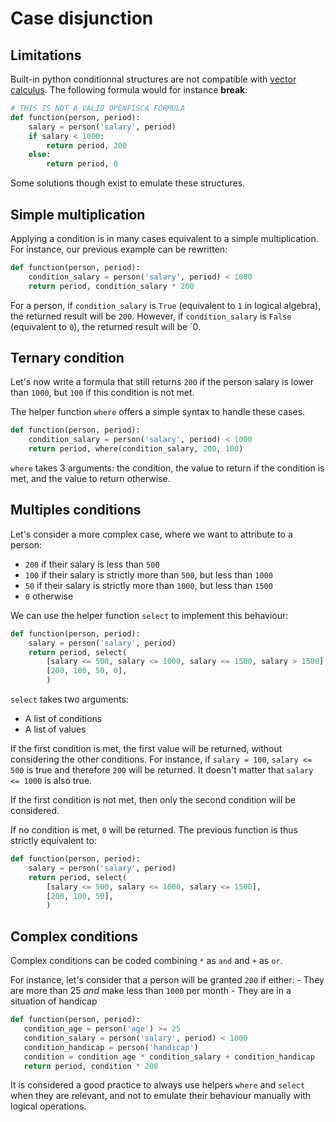 # Case disjunction

## Limitations

Built-in python conditionnal structures are not compatible with [vector calculus](25_vectorial_computing.md).  The following formula would for instance **break**:

```py
# THIS IS NOT A VALID OPENFISCA FORMULA
def function(person, period):
    salary = person('salary', period)
    if salary < 1000:
        return period, 200
    else:
        return period, 0
```

Some solutions though exist to emulate these structures.

## Simple multiplication

Applying a condition is in many cases equivalent to a simple multiplication. For instance, our previous example can be rewritten:

```py
def function(person, period):
    condition_salary = person('salary', period) < 1000
    return period, condition_salary * 200
```

For a person, if  `condition_salary` is `True` (equivalent to `1` in logical algebra), the returned result will be `200`. However, if `condition_salary` is `False` (equivalent to `0`), the returned result will be `0.

## Ternary condition
 
Let's now write a formula that still returns `200` if the person salary is lower than `1000`, but `100` if this condition is not met.

The helper function `where` offers a simple syntax to handle these cases.

```py
def function(person, period):
    condition_salary = person('salary', period) < 1000
    return period, where(condition_salary, 200, 100)
```

`where` takes 3 arguments: the condition, the value to return if the condition is met, and the value to return otherwise.

## Multiples conditions

Let's consider a more complex case, where we want to attribute to a person:
- `200` if their salary is less than `500`
- `100` if their salary is strictly more than `500`, but less than `1000`
- `50` if their salary is strictly more than `1000`, but less than `1500`
- `0` otherwise

We can use the helper function `select` to implement this behaviour:

```py
def function(person, period):
    salary = person('salary', period)
    return period, select(
        [salary <= 500, salary <= 1000, salary <= 1500, salary > 1500],
        [200, 100, 50, 0],
        )
```

`select` takes two arguments:
- A list of conditions
- A list of values

If the first condition is met, the first value will be returned, without considering the other conditions. For instance, if `salary = 100`, `salary <= 500` is true and therefore `200` will be returned. It doesn't matter that `salary <= 1000` is also true.

If the first condition is not met, then only the second condition will be considered.

If no condition is met, `0` will be returned. The previous function is thus strictly equivalent to:

```py
def function(person, period):
    salary = person('salary', period)
    return period, select(
        [salary <= 500, salary <= 1000, salary <= 1500],
        [200, 100, 50],
        )
```

## Complex conditions

Complex conditions can be coded combining `*` as `and` and `+` as `or`.

For instance, let's consider that a person will be granted `200` if either:
    - They are more than 25 *and* make less than `1000` per month
    - They are in a situation of handicap

 ```py
def function(person, period):
    condition_age = person('age') >= 25
    condition_salary = person('salary', period) < 1000
    condition_handicap = person('handicap')
    condition = condition_age * condition_salary + condition_handicap
    return period, condition * 200
```

It is considered a good practice to always use helpers `where` and `select` when they are relevant, and not to emulate their behaviour manually with logical operations.

